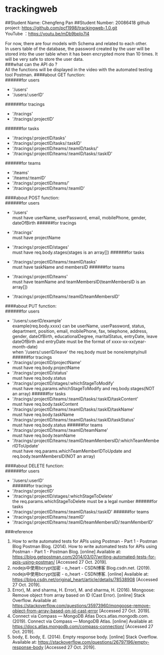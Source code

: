 # trackingweb
##Student Name: Chengfeng Pan
##Student Number: 20086418
github project: https://github.com/pcf1998/trackingweb-1.0.git  
YouTube ：https://youtu.be/mDb9bpIo7l4

For now, there are four models with Schema and related to each other.  
In users table of the database, the password created by the user will be stored into the user table when it has been encrypted more than 10 times. It will be very safe to store the user data.  
###what can the API do ?  
All the functions will be displayed in the video with the automated testing tool  Postman.
####about GET function:  
######for users  
* '/users'  
* '/users/:userID'

######for tracings
* '/tracings'  
* '/tracings/:projectID' 

######for tasks  
* '/tracings/:projectID/tasks'  
* '/tracings/:projectID/tasks/:taskID'  
* '/tracings/:projectID/teams/:teamID/tasks/'  
* '/tracings/:projectID/teams/:teamID/tasks/:taskID'

######for teams  
* '/teams'  
* '/teams/:teamID'  
* '/tracings/:projectID/teams/'  
* '/tracings/:projectID/teams/:teamID'

####about POST function:  
######for users  
* '/users'  
must have userName, userPassword, email, mobilePhone, gender, dateOfBirth
######for tracings  
* '/tracings'  
must have projectName  

* '/tracings/:projectID/stages'  
must have req.body.stages(stages is an array[])
######for tasks  
* '/tracings/:projectID/teams/:teamID/tasks'  
must have taskName and membersID
######for teams
* '/tracings/:projectID/teams'  
must have teamName and teamMembersID(teamMembersID is an array[])
* '/tracings/:projectID/teams/:teamID/teamMembersID'

####about PUT function:  
######for users
* '/users/:userID/example'  
example(req.body.xxxx) can be userName, userPassword, status, department, position, email, mobilePhone, fax, telephone, address, gender, dateOfBirth, educationalDegree, maritalStatus, entryDate, leave  
dateOfBirth and entryDate must be the format of xxxx-xx-xx(year-month-date)  
when '/users/:userID/leave' the req.body must be none/empty/null
######for tracings
* '/tracings/:projectID/projectName'  
must have req.body.projectName
* '/tracings/:projectID/status'   
must have req.body.status
* '/tracings/:projectID/stages/:whichStageToModify'  
must have req.params.whichStageToModify and req.body.stages(NOT an array)
######for tasks  
* '/tracings/:projectID/teams/:teamID/tasks/:taskID/taskContent'  
must have req.body.taskContent
* '/tracings/:projectID/teams/:teamID/tasks/:taskID/taskName'   
must have req.body.taskName  
* '/tracings/:projectID/teams/:teamID/tasks/:taskID/taskStatus'  
must have req.body.status
######for teams
* '/tracings/:projectID/teams/:teamID/teamName'  
must have req.body.teamName
* '/tracings/:projectID/teams/:teamID/teamMembersID/:whichTeamMemberIDToUpdate'  
must have req.params.whichTeamMemberIDToUpdate and req.body.teamMembersID(NOT an array)

####about DELETE function:  
######for users
* '/users/:userID'  
######for tracings
* '/tracings/:projectID'  
* '/tracings/:projectID/stages/:whichStageToDelete'  
the req.params.whichStageToDelete must be a legal number
######for tasks 
* '/tracings/:projectID/teams/:teamID/tasks/:taskID'
######for teams
* '/tracings/:projectID/teams/:teamID'  
* '/tracings/:projectID/teams/:teamID/teamMembersID/:teamMemberID'


###reference
1. How to write automated tests for APIs using Postman - Part 1 - Postman Blog Postman Blog. (2014). How to write automated tests for APIs using Postman - Part 1 - Postman Blog. [online] Available at: https://blog.getpostman.com/2014/03/07/writing-automated-tests-for-apis-using-postman/ [Accessed 27 Oct. 2019].  
2. nodejs中使用bcrypt加密 - o_heart - CSDN博客 Blog.csdn.net. (2019). nodejs中使用bcrypt加密 - o_heart - CSDN博客. [online] Available at: https://blog.csdn.net/original_heart/article/details/78538908 [Accessed 27 Oct. 2019].
3. Error), M. and sharma, H. Error), M. and sharma, H. (2016). Mongoose: Remove object from array based on ID (Cast Error). [online] Stack Overflow. Available at: https://stackoverflow.com/questions/35973960/mongoose-remove-object-from-array-based-on-id-cast-error [Accessed 27 Oct. 2019].  
4. Connect via Compass — MongoDB Atlas Docs.atlas.mongodb.com. (2019). Connect via Compass — MongoDB Atlas. [online] Available at: https://docs.atlas.mongodb.com/compass-connection/ [Accessed 27 Oct. 2019].  
5. body, E. body, E. (2014). Empty response body. [online] Stack Overflow. Available at: https://stackoverflow.com/questions/26797196/empty-response-body [Accessed 27 Oct. 2019].  

